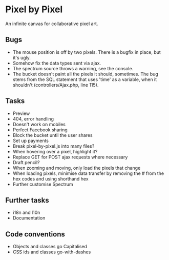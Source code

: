 Pixel by Pixel
==============
An infinite canvas for collaborative pixel art.

Bugs
----
* The mouse position is off by two pixels. There is a bugfix in place, but it's ugly.
* Somehow fix the data types sent via ajax.
* The spectrum source throws a warning, see the console.
* The bucket doesn't paint all the pixels it should, sometimes. The bug stems from the SQL statement that uses 'time' as a variable, when it shouldn't (controllers/Ajax.php, line 115).

Tasks
-----
* Preview
* 404, error handling
* Doesn't work on mobiles
* Perfect Facebook sharing
* Block the bucket until the user shares
* Set up payments
* Break pixel-by-pixel.js into many files?
* When hovering over a pixel, highlight it?
* Replace GET for POST ajax requests where necessary
* Draft pencil?
* When zooming and moving, only load the pixels that change
* When loading pixels, minimise data transfer by removing the # from the hex codes and using shorthand hex
* Further customise Spectrum

Further tasks
-------------
* i18n and l10n
* Documentation

Code conventions
----------------
* Objects and classes go Capitalised
* CSS ids and classes go-with-dashes